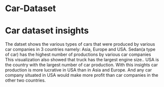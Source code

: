 # Car-Dataset
# Car dataset insights
The datset shows the various types of cars that were produced by various car companies in 3 countries namely: Asia, Europe and USA.
Sedan(a type of car) has the highest number of productions by various car companies
This visualization also showed that truck has the largest engine size..
USA is the country with the largest number of car production.
With this insights car production is more lucrative in USA than in Asia and Europe. And any car company situated in USA would make more profit than car companies in the other two countries.
